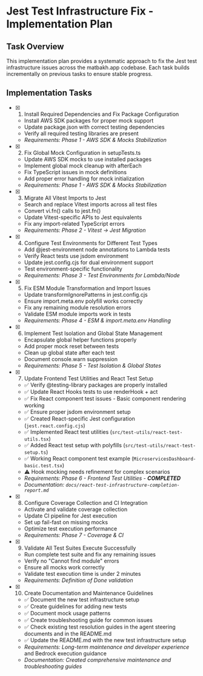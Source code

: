 # Jest Test Infrastructure Fix - Implementation Plan

## Task Overview

This implementation plan provides a systematic approach to fix the Jest test infrastructure issues across the matbakh.app codebase. Each task builds incrementally on previous tasks to ensure stable progress.

## Implementation Tasks

- [x] 1. Install Required Dependencies and Fix Package Configuration

  - Install AWS SDK packages for proper mock support
  - Update package.json with correct testing dependencies
  - Verify all required testing libraries are present
  - _Requirements: Phase 1 - AWS SDK & Mocks Stabilization_

- [x] 2. Fix Global Mock Configuration in setupTests.ts

  - Update AWS SDK mocks to use installed packages
  - Implement global mock cleanup with afterEach
  - Fix TypeScript issues in mock definitions
  - Add proper error handling for mock initialization
  - _Requirements: Phase 1 - AWS SDK & Mocks Stabilization_

- [x] 3. Migrate All Vitest Imports to Jest

  - Search and replace Vitest imports across all test files
  - Convert vi.fn() calls to jest.fn()
  - Update Vitest-specific APIs to Jest equivalents
  - Fix any import-related TypeScript errors
  - _Requirements: Phase 2 - Vitest → Jest Migration_

- [x] 4. Configure Test Environments for Different Test Types

  - Add @jest-environment node annotations to Lambda tests
  - Verify React tests use jsdom environment
  - Update jest.config.cjs for dual environment support
  - Test environment-specific functionality
  - _Requirements: Phase 3 - Test Environments for Lambda/Node_

- [x] 5. Fix ESM Module Transformation and Import Issues

  - Update transformIgnorePatterns in jest.config.cjs
  - Ensure import.meta.env polyfill works correctly
  - Fix any remaining module resolution errors
  - Validate ESM module imports work in tests
  - _Requirements: Phase 4 - ESM & import.meta.env Handling_

- [x] 6. Implement Test Isolation and Global State Management

  - Encapsulate global helper functions properly
  - Add proper mock reset between tests
  - Clean up global state after each test
  - Document console.warn suppression
  - _Requirements: Phase 5 - Test Isolation & Global States_

- [x] 7. Update Frontend Test Utilities and React Test Setup

  - ✅ Verify @testing-library packages are properly installed
  - ✅ Update React Hooks tests to use renderHook + act
  - ✅ Fix React component test issues - Basic component rendering working
  - ✅ Ensure proper jsdom environment setup
  - ✅ Created React-specific Jest configuration (`jest.react.config.cjs`)
  - ✅ Implemented React test utilities (`src/test-utils/react-test-utils.tsx`)
  - ✅ Added React test setup with polyfills (`src/test-utils/react-test-setup.ts`)
  - ✅ Working React component test example (`MicroservicesDashboard-basic.test.tsx`)
  - ⚠️ Hook mocking needs refinement for complex scenarios
  - _Requirements: Phase 6 - Frontend Test Utilities - **COMPLETED**_
  - _Documentation: `docs/react-test-infrastructure-completion-report.md`_

- [x] 8. Configure Coverage Collection and CI Integration

  - Activate and validate coverage collection
  - Update CI pipeline for Jest execution
  - Set up fail-fast on missing mocks
  - Optimize test execution performance
  - _Requirements: Phase 7 - Coverage & CI_

- [x] 9. Validate All Test Suites Execute Successfully

  - Run complete test suite and fix any remaining issues
  - Verify no "Cannot find module" errors
  - Ensure all mocks work correctly
  - Validate test execution time is under 2 minutes
  - _Requirements: Definition of Done validation_

- [x] 10. Create Documentation and Maintenance Guidelines
  - ✅ Document the new test infrastructure setup
  - ✅ Create guidelines for adding new tests
  - ✅ Document mock usage patterns
  - ✅ Create troubleshooting guide for common issues
  - ✅ Check existing test resolution guides in the agent steering documents and in the README.md
  - ✅ Update the README.md with the new test infrastructure setup
  - _Requirements: Long-term maintenance and developer experience_ and Bedrock execution guidance
  - _Documentation: Created comprehensive maintenance and troubleshooting guides_
